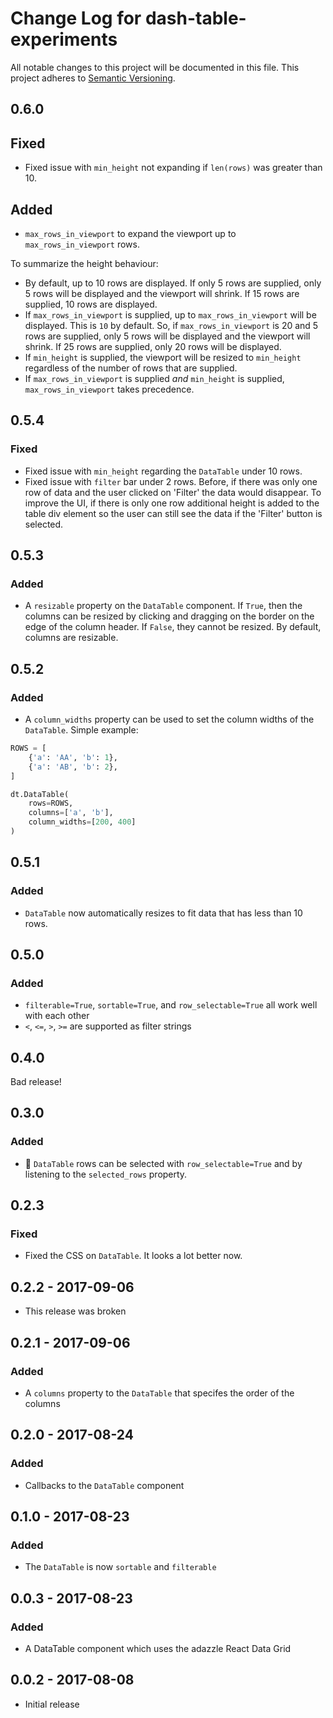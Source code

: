 # Change Log for dash-table-experiments
All notable changes to this project will be documented in this file.
This project adheres to [Semantic Versioning](http://semver.org/).

## 0.6.0
## Fixed
- Fixed issue with `min_height` not expanding if `len(rows)` was greater than 10.
## Added
- `max_rows_in_viewport` to expand the viewport up to `max_rows_in_viewport` rows.

To summarize the height behaviour:
- By default, up to 10 rows are displayed. If only 5 rows are supplied, only 5 rows will be displayed and the viewport will shrink. If 15 rows are supplied, 10 rows are displayed.
- If `max_rows_in_viewport` is supplied, up to `max_rows_in_viewport` will be displayed. This is `10` by default. So, if `max_rows_in_viewport` is 20 and 5 rows are supplied, only 5 rows will be displayed and the viewport will shrink. If 25 rows are supplied, only 20 rows will be displayed.
- If `min_height` is supplied, the viewport will be resized to `min_height` regardless of the number of rows that are supplied.
- If `max_rows_in_viewport` is supplied _and_ `min_height` is supplied, `max_rows_in_viewport` takes precedence.

## 0.5.4
### Fixed
- Fixed issue with `min_height` regarding the `DataTable` under 10 rows.
- Fixed issue with `filter` bar under 2 rows. Before, if there was only one row of data and the user clicked on 'Filter' the data would disappear. To improve the UI, if there is only one row additional height is added to the table div element so the user can still see the data if the 'Filter' button is selected.

## 0.5.3
### Added
- A `resizable` property on the `DataTable` component. If `True`, then the columns
can be resized by clicking and dragging on the border on the edge of the column
header. If `False`, they cannot be resized. By default, columns are resizable.

## 0.5.2
### Added
- A `column_widths` property can be used to set the column widths of the
`DataTable`. Simple example:
```python
ROWS = [
    {'a': 'AA', 'b': 1},
    {'a': 'AB', 'b': 2},
]

dt.DataTable(
    rows=ROWS,
    columns=['a', 'b'],
    column_widths=[200, 400]
)
```

## 0.5.1
### Added
- `DataTable` now automatically resizes to fit data that has less than 10 rows.

## 0.5.0
### Added
- `filterable=True`, `sortable=True`, and `row_selectable=True` all work well with each other
- `<`, `<=`, `>`, `>=` are supported as filter strings

## 0.4.0
Bad release!

## 0.3.0
### Added
- 🎉 `DataTable` rows can be selected with `row_selectable=True` and by listening to the `selected_rows` property.

## 0.2.3
### Fixed
- Fixed the CSS on `DataTable`. It looks a lot better now.

## 0.2.2 - 2017-09-06
- This release was broken

## 0.2.1 - 2017-09-06
### Added
- A `columns` property to the `DataTable` that specifes the order of the columns

## 0.2.0 - 2017-08-24
### Added
- Callbacks to the `DataTable` component

## 0.1.0 - 2017-08-23
### Added
- The `DataTable` is now `sortable` and `filterable`


## 0.0.3 - 2017-08-23
### Added
- A DataTable component which uses the adazzle React Data Grid

## 0.0.2 - 2017-08-08
- Initial release
